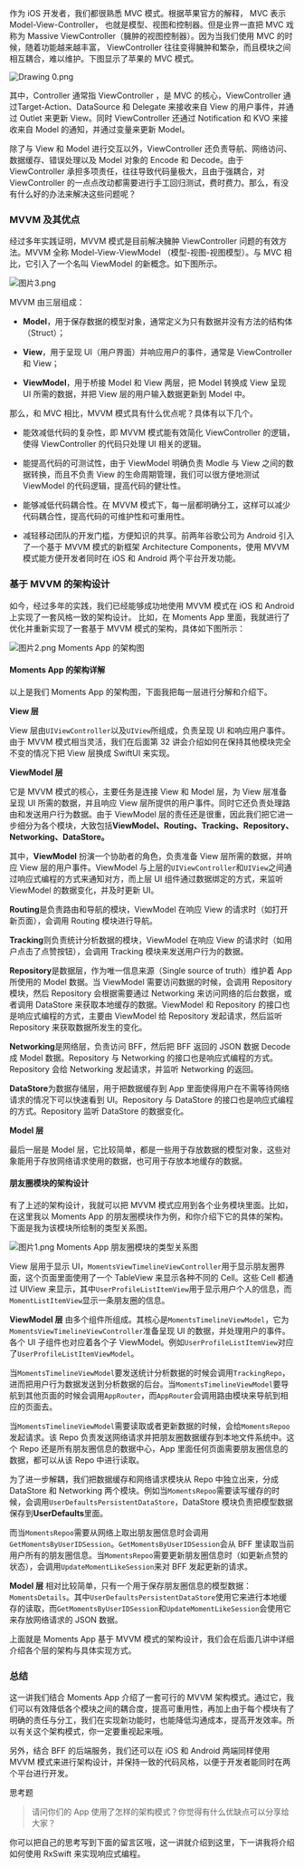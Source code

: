 作为 iOS 开发者，我们都很熟悉 MVC 模式。根据苹果官方的解释， MVC 表示 Model-View-Controller， 也就是模型、视图和控制器。但是业界一直把 MVC 戏称为 Massive ViewController（臃肿的视图控制器）。因为当我们使用 MVC 的时候，随着功能越来越丰富， ViewController 往往变得臃肿和繁杂，而且模块之间相互耦合，难以维护。下图显示了苹果的 MVC 模式。

<Image alt="Drawing 0.png" src="https://s0.lgstatic.com/i/image6/M00/36/5D/CioPOWBzrr2ASdn0AAB7aYkrITU199.png"/>

其中，Controller 通常指 ViewController ，是 MVC 的核心，ViewController 通过Target-Action、DataSource 和 Delegate 来接收来自 View 的用户事件，并通过 Outlet 来更新 View。同时 ViewController 还通过 Notification 和 KVO 来接收来自 Model 的通知，并通过变量来更新 Model。

除了与 View 和 Model 进行交互以外，ViewController 还负责导航、网络访问、数据缓存、错误处理以及 Model 对象的 Encode 和 Decode。由于 ViewController 承担多项责任，往往导致代码量极大，且由于强耦合，对 ViewController 的一点点改动都需要进行手工回归测试，费时费力。那么，有没有什么好的办法来解决这些问题呢？

### MVVM 及其优点

经过多年实践证明，MVVM 模式是目前解决臃肿 ViewController 问题的有效方法。MVVM 全称 Model-View-ViewModel （模型-视图-视图模型）。与 MVC 相比，它引入了一个名叫 ViewModel 的新概念。如下图所示。

<Image alt="图片3.png" src="https://s0.lgstatic.com/i/image6/M01/37/48/Cgp9HWB2p8iAJEKQAAIqLJKlDBM196.png"/>

MVVM 由三层组成：

* **Model**，用于保存数据的模型对象，通常定义为只有数据并没有方法的结构体（Struct）；

* **View**，用于呈现 UI（用户界面）并响应用户的事件，通常是 ViewController 和 View；

* **ViewModel**，用于桥接 Model 和 View 两层，把 Model 转换成 View 呈现 UI 所需的数据，并把 View 层的用户输入数据更新到 Model 中。

那么，和 MVC 相比，MVVM 模式具有什么优点呢？具体有以下几个。

* 能效减低代码的复杂性，即 MVVM 模式能有效简化 ViewController 的逻辑，使得 ViewController 的代码只处理 UI 相关的逻辑。

* 能提高代码的可测试性，由于 ViewModel 明确负责 Modle 与 View 之间的数据转换，而且不负责 View 的生命周期管理，我们可以很方便地测试 ViewModel 的代码逻辑，提高代码的健壮性。

* 能够减低代码耦合性。在 MVVM 模式下，每一层都明确分工，这样可以减少代码耦合性，提高代码的可维护性和可重用性。

* 减轻移动团队的开发门槛，方便知识的共享。前两年谷歌公司为 Android 引入了一个基于 MVVM 模式的新框架 Architecture Components，使用 MVVM 模式能方便开发者同时在 iOS 和 Android 两个平台开发功能。

### 基于 MVVM 的架构设计

如今，经过多年的实践，我们已经能够成功地使用 MVVM 模式在 iOS 和 Android 上实现了一套风格一致的架构设计。 比如，在 Moments App 里面，我就进行了优化并重新实现了一套基于 MVVM 模式的架构，具体如下图所示：

<Image alt="图片2.png" src="https://s0.lgstatic.com/i/image6/M01/37/48/Cgp9HWB2p72ADAbnAAJKuBdBnmc620.png"/>  
Moments App 的架构图

#### Moments App 的架构详解

以上是我们 Moments App 的架构图，下面我把每一层进行分解和介绍下。

**View 层**

View 层由`UIViewController`以及`UIView`所组成，负责呈现 UI 和响应用户事件。由于 MVVM 模式相当灵活，我们在后面第 32 讲会介绍如何在保持其他模块完全不变的情况下把 View 层换成 SwiftUI 来实现。

**ViewModel 层**

它是 MVVM 模式的核心，主要任务是连接 View 和 Model 层，为 View 层准备呈现 UI 所需的数据，并且响应 View 层所提供的用户事件。同时它还负责处理路由和发送用户行为数据。由于 ViewModel 层的责任还是很重，因此我们把它进一步细分为各个模块，大致包括**ViewModel、Routing、Tracking、Repository、Networking、DataStore。**

其中，**ViewModel** 扮演一个协助者的角色，负责准备 View 层所需的数据，并响应 View 层的用户事件。ViewModel 与上层的`UIViewController`和`UIView`之间通过响应式编程的方式来通知对方，而上层 UI 组件通过数据绑定的方式，来监听 ViewModel 的数据变化，并及时更新 UI。

**Routing**是负责路由和导航的模块，ViewModel 在响应 View 的请求时（如打开新页面），会调用 Routing 模块进行导航。

**Tracking**则负责统计分析数据的模块，ViewModel 在响应 View 的请求时（如用户点击了点赞按钮），会调用 Tracking 模块来发送用户行为的数据。

**Repository**是数据层，作为唯一信息来源（Single source of truth）维护着 App 所使用的 Model 数据。当 ViewModel 需要访问数据的时候，会调用 Repository 模块，然后 Repository 会根据需要通过 Networking 来访问网络的后台数据，或者调用 DataStore 来获取本地缓存的数据。ViewModel 和 Repository 的接口也是响应式编程的方式，主要由 ViewModel 给 Repository 发起请求，然后监听 Repository 来获取数据所发生的变化。

**Networking**是网络层，负责访问 BFF，然后把 BFF 返回的 JSON 数据 Decode 成 Model 数据。Repository 与 Networking 的接口也是响应式编程的方式。Repository 会给 Networking 发起请求，并监听 Networking 的返回。

**DataStore**为数据存储层，用于把数据缓存到 App 里面使得用户在不需等待网络请求的情况下可以快速看到 UI。Repository 与 DataStore 的接口也是响应式编程的方式。Repository 监听 DataStore 的数据变化。

**Model 层**

最后一层是 Model 层，它比较简单，都是一些用于存放数据的模型对象，这些对象能用于存放网络请求使用的数据，也可用于存放本地缓存的数据。

#### 朋友圈模块的架构设计

有了上述的架构设计，我就可以把 MVVM 模式应用到各个业务模块里面。比如，在这里我以 Moments App 的朋友圈模块作为例，和你介绍下它的具体的架构。下面是我为该模块所绘制的类型关系图。

<Image alt="图片1.png" src="https://s0.lgstatic.com/i/image6/M01/37/48/Cgp9HWB2p7CAYGJyAALj6KlRJ98450.png"/>  
Moments App 朋友圈模块的类型关系图

View 层用于显示 UI，`MomentsViewTimelineViewController`用于显示朋友圈界面，这个页面里面使用了一个 TableView 来显示各种不同的 Cell。这些 Cell 都通过 UIView 来显示，其中`UserProfileListItemView`用于显示用户个人的信息，而`MomentListItemView`显示一条朋友圈的信息。

**ViewModel 层** 由多个组件所组成。其核心是`MomentsTimelineViewModel`，它为`MomentsViewTimelineViewController`准备呈现 UI 的数据，并处理用户的事件。各个 UI 子组件也对应着各个子 ViewModel。例如`UserProfileListItemView`对应了`UserProfileListItemViewModel`。

当`MomentsTimelineViewModel`要发送统计分析数据的时候会调用`TrackingRepo`，进而把用户行为数据发送到分析数据的后台。当`MomentsTimelineViewModel`要导航到其他页面的时候会调用`AppRouter`，而`AppRouter`会调用路由模块来导航到相应的页面去。

当`MomentsTimelineViewModel`需要读取或者更新数据的时候，会给`MomentsRepoo`发起请求。该 Repo 负责发送网络请求并把朋友圈数据缓存到本地文件系统中。这个 Repo 还是所有朋友圈信息的数据中心，App 里面任何页面需要朋友圈信息的数据，都可以从该 Repo 中进行读取。

为了进一步解耦，我们把数据缓存和网络请求模块从 Repo 中独立出来，分成 DataStore 和 Networking 两个模块。例如当`MomentsRepoo`需要读写缓存的时候，会调用`UserDefaultsPersistentDataStore`，DataStore 模块负责把模型数据保存到**UserDefaults**里面。

而当`MomentsRepoo`需要从网络上取出朋友圈信息时会调用`GetMomentsByUserIDSession`。`GetMomentsByUserIDSession`会从 BFF 里读取当前用户所有的朋友圈信息。当`MomentsRepoo`需要更新朋友圈信息时（如更新点赞的状态），会调用`UpdateMomentLikeSession`来对 BFF 发起更新的请求。

**Model 层** 相对比较简单，只有一个用于保存朋友圈信息的模型数据：`MomentsDetails`。其中`UserDefaultsPersistentDataStore`使用它来进行本地缓存的读取，而`GetMomentsByUserIDSession`和`UpdateMomentLikeSession`会使用它来存放网络请求的 JSON 数据。

上面就是 Moments App 基于 MVVM 模式的架构设计，我们会在后面几讲中详细介绍各个层的架构与具体实现方式。

### 总结

这一讲我们结合 Moments App 介绍了一套可行的 MVVM 架构模式。通过它，我们可以有效降低各个模块之间的耦合度，提高可重用性，再加上由于每个模块有了明确的责任与分工，我们在实现新功能时，也能降低沟通成本，提高开发效率。所以有关这个架构模式，你一定要重视起来哦。

另外，结合 BFF 的后端服务，我们还可以在 iOS 和 Android 两端同样使用 MVVM 模式来进行架构设计，并保持一致的代码风格，以便于开发者能同时在两个平台进行开发。

思考题
> 请问你们的 App 使用了怎样的架构模式？你觉得有什么优缺点可以分享给大家？

你可以把自己的思考写到下面的留言区哦，这一讲就介绍到这里，下一讲我将介绍如何使用 RxSwift 来实现响应式编程。
